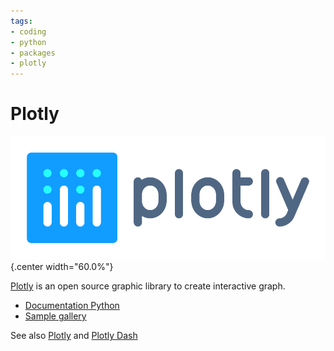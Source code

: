 ```yaml
---
tags:
- coding
- python
- packages
- plotly
---
```

# Plotly
![](img/plotly.svg){.center width="60.0%"}

[Plotly](https://plotly.com/graphing-libraries/) is an open source graphic library to create interactive graph.

-   [Documentation Python](https://plotly.com/python/)
-   [Sample gallery](https://plotly.com/python/)

See also [Plotly](./plotly_dash.md) and [Plotly Dash](./../plotly_dash.md)
